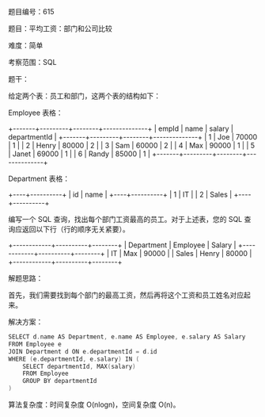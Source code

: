 题目编号：615

题目：平均工资：部门和公司比较

难度：简单

考察范围：SQL

题干：

给定两个表：员工和部门，这两个表的结构如下：

Employee 表格：

+-------+---------+--------+--------------+
| empId |  name   | salary | departmentId |
+-------+---------+--------+--------------+
|    1  | Joe     |  70000 |            1 |
|    2  | Henry   |  80000 |            2 |
|    3  | Sam     |  60000 |            2 |
|    4  | Max     |  90000 |            1 |
|    5  | Janet   |  69000 |            1 |
|    6  | Randy   |  85000 |            1 |
+-------+---------+--------+--------------+

Department 表格：

+----+----------+
| id | name     |
+----+----------+
| 1  | IT       |
| 2  | Sales    |
+----+----------+

编写一个 SQL 查询，找出每个部门工资最高的员工。对于上述表，您的 SQL 查询应返回以下行（行的顺序无关紧要）。

+------------+----------+--------+
| Department | Employee | Salary |
+------------+----------+--------+
| IT         | Max      | 90000  |
| Sales      | Henry    | 80000  |
+------------+----------+--------+

解题思路：

首先，我们需要找到每个部门的最高工资，然后再将这个工资和员工姓名对应起来。

解决方案：

```kotlin
SELECT d.name AS Department, e.name AS Employee, e.salary AS Salary
FROM Employee e
JOIN Department d ON e.departmentId = d.id
WHERE (e.departmentId, e.salary) IN (
    SELECT departmentId, MAX(salary)
    FROM Employee
    GROUP BY departmentId
)
```

算法复杂度：时间复杂度 O(nlogn)，空间复杂度 O(n)。
